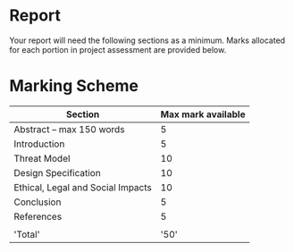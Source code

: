 # Report

Your report will need the following sections as a minimum. Marks allocated for each portion in project assessment are provided below.

# Marking Scheme

| Section                           | Max mark available |
| --------------------------------- | ------------------ |
| Abstract – max 150 words          |  5                 |
| Introduction                      |  5                 |
| Threat Model                      | 10                 |
| Design Specification              | 10                 |
| Ethical, Legal and Social Impacts | 10                 |
| Conclusion                        |  5                 |
| References                        |  5                 |
|                                   |                    |
| 'Total'                           | '50'               |
